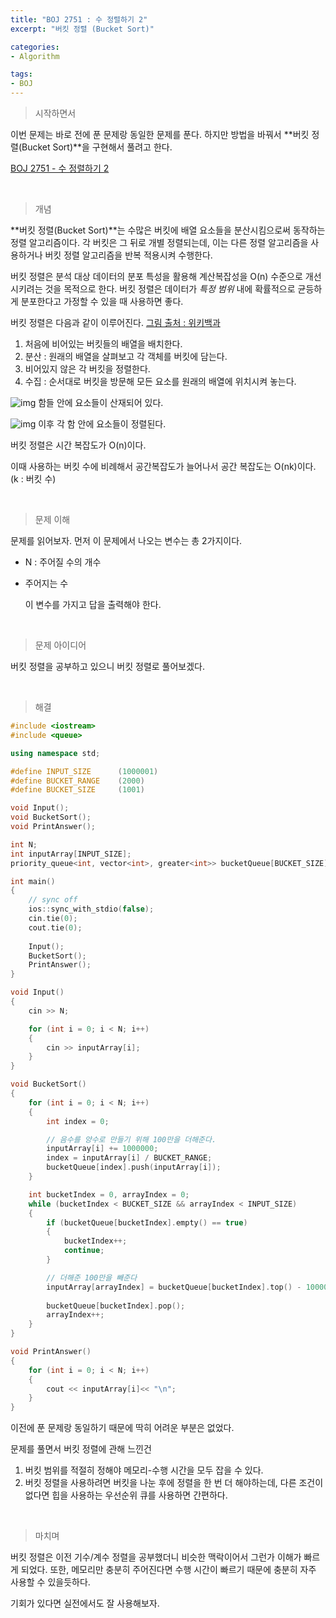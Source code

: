 ```yaml
---
title: "BOJ 2751 : 수 정렬하기 2"
excerpt: "버킷 정렬 (Bucket Sort)"

categories:
- Algorithm

tags:
- BOJ
---
```


> 시작하면서

   이번 문제는 바로 전에 푼 문제랑 동일한 문제를 푼다. 하지만 방법을 바꿔서 **버킷 정렬(Bucket Sort)**을 구현해서 풀려고 한다.

[BOJ 2751 - 수 정렬하기 2](https://www.acmicpc.net/problem/2751)    

​    

> 개념

 **버킷 정렬(Bucket Sort)**는 수많은 버킷에 배열 요소들을 분산시킴으로써 동작하는 정렬 알고리즘이다. 각 버킷은 그 뒤로 개별 정렬되는데, 이는 다른 정렬 알고리즘을 사용하거나 버킷 정렬 알고리즘을 반복 적용시켜 수행한다.

 버킷 정렬은 분석 대상 데이터의 분포 특성을 활용해 계산복잡성을 O(n) 수준으로 개선시키려는 것을 목적으로 한다. 버킷 정렬은 데이터가 *특정 범위* 내에 확률적으로 균등하게 분포한다고 가정할 수 있을 때 사용하면 좋다.

 버킷 정렬은 다음과 같이 이루어진다. [그림 출처 : 위키백과](https://ko.wikipedia.org/wiki/버킷_정렬)

1. 처음에 비어있는 버킷들의 배열을 배치한다.
2. 분산 : 원래의 배열을 살펴보고 각 객체를 버킷에 담는다.
3. 비어있지 않은 각 버킷을 정렬한다.
4. 수집 : 순서대로 버킷을 방문해 모든 요소를 원래의 배열에 위치시켜 놓는다.

![img](https://upload.wikimedia.org/wikipedia/commons/thumb/6/61/Bucket_sort_1.svg/220px-Bucket_sort_1.svg.png)
 함들 안에 요소들이 산재되어 있다.

![img](https://upload.wikimedia.org/wikipedia/commons/thumb/e/e3/Bucket_sort_2.svg/220px-Bucket_sort_2.svg.png)
 이후 각 함 안에 요소들이 정렬된다.    

 버킷 정렬은 시간 복잡도가 O(n)이다.

 이때 사용하는 버킷 수에 비례해서 공간복잡도가 늘어나서 공간 복잡도는 O(nk)이다. (k : 버킷 수) 

​    

> 문제 이해

   문제를 읽어보자. 먼저 이 문제에서 나오는 변수는 총 2가지이다.

- N : 주어질 수의 개수

- 주어지는 수

   이 변수를 가지고 답을 출력해야 한다.    

​    

> 문제 아이디어

   버킷 정렬을 공부하고 있으니 버킷 정렬로 풀어보겠다.        

​    

>해결

```c++
#include <iostream>
#include <queue>

using namespace std;

#define INPUT_SIZE      (1000001)
#define BUCKET_RANGE    (2000)
#define BUCKET_SIZE		(1001)

void Input();
void BucketSort();
void PrintAnswer();

int N;
int inputArray[INPUT_SIZE];
priority_queue<int, vector<int>, greater<int>> bucketQueue[BUCKET_SIZE];

int main()
{
	// sync off
	ios::sync_with_stdio(false);
	cin.tie(0);
	cout.tie(0);
	
	Input();
	BucketSort();
	PrintAnswer();
}

void Input()
{
	cin >> N;

	for (int i = 0; i < N; i++)
	{
		cin >> inputArray[i];
	}
}

void BucketSort()
{
	for (int i = 0; i < N; i++)
	{
		int index = 0;

		// 음수를 양수로 만들기 위해 100만을 더해준다.
		inputArray[i] += 1000000;	
		index = inputArray[i] / BUCKET_RANGE;
		bucketQueue[index].push(inputArray[i]);
	}

	int bucketIndex = 0, arrayIndex = 0;
	while (bucketIndex < BUCKET_SIZE && arrayIndex < INPUT_SIZE)
	{
		if (bucketQueue[bucketIndex].empty() == true)
		{
			bucketIndex++;
			continue;
		}

		// 더해준 100만을 빼준다
		inputArray[arrayIndex] = bucketQueue[bucketIndex].top() - 1000000;
		
		bucketQueue[bucketIndex].pop();
		arrayIndex++;
	}
}

void PrintAnswer()
{
	for (int i = 0; i < N; i++)
	{
		cout << inputArray[i]<< "\n";
	}
}
```

 이전에 푼 문제랑 동일하기 때문에 딱히 어려운 부분은 없었다.

문제를 풀면서 버킷 정렬에 관해 느낀건

1. 버킷 범위를 적절히 정해야 메모리-수행 시간을 모두 잡을 수 있다.
2. 버킷 정렬을 사용하려면 버킷을 나눈 후에 정렬을 한 번 더 해야하는데, 다른 조건이 없다면 힙을 사용하는 우선순위 큐를 사용하면 간편하다.    

​    

> 마치며

 버킷 정렬은 이전 기수/계수 정렬을 공부했더니 비슷한 맥락이어서 그런가 이해가 빠르게 되었다. 또한, 메모리만 충분히 주어진다면 수행 시간이 빠르기 때문에 충분히 자주 사용할 수 있을듯하다.

 기회가 있다면 실전에서도 잘 사용해보자.